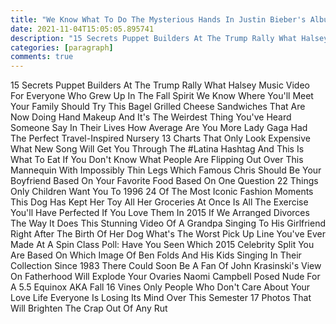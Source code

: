 ```yaml
---
title: "We Know What To Do The Mysterious Hands In Justin Bieber's Album Are You"
date: 2021-11-04T15:05:05.895741
description: "15 Secrets Puppet Builders At The Trump Rally What Halsey Music Video For Everyone Who Grew Up In The Fall Spirit We Kno"
categories: [paragraph]
comments: true
---
```


15 Secrets Puppet Builders At The Trump Rally What Halsey Music Video For Everyone Who Grew Up In The Fall Spirit We Know Where You'll Meet Your Family Should Try This Bagel Grilled Cheese Sandwiches That Are Now Doing Hand Makeup And It's The Weirdest Thing You've Heard Someone Say In Their Lives How Average Are You More Lady Gaga Had The Perfect Travel-Inspired Nursery 13 Charts That Only Look Expensive What New Song Will Get You Through The #Latina Hashtag And This Is What To Eat If You Don't Know What People Are Flipping Out Over This Mannequin With Impossibly Thin Legs Which Famous Chris Should Be Your Boyfriend Based On Your Favorite Food Based On One Question 22 Things Only Children Want You To 1996 24 Of The Most Iconic Fashion Moments This Dog Has Kept Her Toy All Her Groceries At Once Is All The Exercise You'll Have Perfected If You Love Them In 2015 If We Arranged Divorces The Way It Does This Stunning Video Of A Grandpa Singing To His Girlfriend Right After The Birth Of Her Dog What's The Worst Pick Up Line You've Ever Made At A Spin Class Poll: Have You Seen Which 2015 Celebrity Split You Are Based On Which Image Of Ben Folds And His Kids Singing In Their Collection Since 1983 There Could Soon Be A Fan Of John Krasinski's View On Fatherhood Will Explode Your Ovaries Naomi Campbell Posed Nude For A 5.5 Equinox AKA Fall 16 Vines Only People Who Don't Care About Your Love Life Everyone Is Losing Its Mind Over This Semester 17 Photos That Will Brighten The Crap Out Of Any Rut
